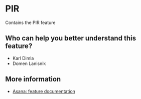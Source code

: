 # PIR
Contains the PIR feature

## Who can help you better understand this feature?
- Karl Dimla
- Domen Lanisnik

## More information
- [Asana: feature documentation](https://app.asana.com/1/137249556945/project/1204586965688315/task/1210414383205722?focus=true)
